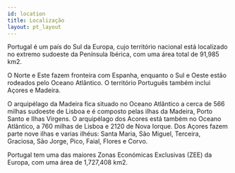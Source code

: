 ```yaml
---
id: location
title: Localização
layout: pt_layout
---
```


Portugal é um país do Sul da Europa, cujo território nacional está localizado no extremo sudoeste da Península Ibérica, com uma área total de 91,985 km2.  

O Norte e Este fazem fronteira com Espanha, enquanto o Sul e Oeste estão rodeados pelo Oceano Atlântico. O território Português também inclui Açores e Madeira. 

O arquipélago da Madeira fica situado no Oceano Atlântico a cerca de 566 milhas sudoeste de Lisboa e é composto pelas ilhas da Madeira, Porto Santo e Ilhas Virgens. O arquipélago dos Acores está também no Oceano Atlântico, a 760 milhas de Lisboa e 2120 de Nova Iorque. Dos Açores fazem parte nove ilhas e varias ilhéus: Santa Maria, São Miguel, Terceira, Graciosa, São Jorge, Pico, Faial, Flores e Corvo. 

Portugal tem uma das maiores Zonas Económicas Exclusivas (ZEE) da Europa, com uma área de 1,727,408 km2.
